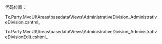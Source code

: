 代码位置：

Tx.Party.MvcUI\Areas\basedata\Views\AdministrativeDivision\_AdministrativeDivision.cshtml_

Tx.Party.MvcUI\Areas\basedata\Views\AdministrativeDivision\_AdministrativeDivisionEdit.cshtml_

